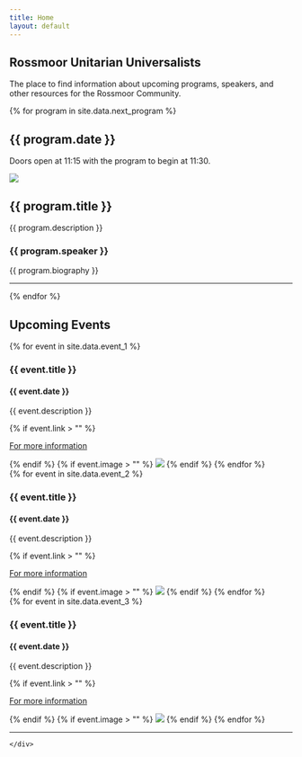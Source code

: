 ```yaml
---
title: Home
layout: default
---
```

<section>
    <div class="container text-center home-head">
        <h1>Rossmoor Unitarian Universalists</h1>
        <p class="lead text-muted">The place to find information about upcoming programs, speakers, and other resources
        for the Rossmoor Community.</p>
        <p></p>
    </div>
    <div class="container">
        {% for program in site.data.next_program %}
        <div class="row">
            <h2>{{ program.date }}</h2>
            <p>Doors open at 11:15 with the program to begin at 11:30.</p>
        </div>
        <div class="row">
            <div class="col-4">
                <img src="assets/images/{{ program.image }}" class="img-fluid">
            </div>
            <div class="col-8">
                <h2>{{ program.title }}</h2>
                <p>{{ program.description  }}</p>
                <h3>{{ program.speaker }}</h3>
                <p>{{ program.biography }}</p>
            </div>
        </div>
        <hr>
        {% endfor %}
        <div class="row">
            <h2>Upcoming Events</h2>
            <div class="col-1"></div>
            <div class="col-4">
                {% for event in site.data.event_1 %}
                <h3>{{ event.title }}</h3>
                <h4>{{ event.date }}</h4>
                <p>{{ event.description }}</p>
                {% if event.link > "" %}
                    <p><a href="{{ event.link }}" target="_blank">For more information</a></p>
                {% endif %}
                {% if event.image > "" %}
                    <img src="assets/images/{{ event.image }}" class="img-fluid">
                {% endif %}
                {% endfor %}
            </div>
            <div class="col-4">
                {% for event in site.data.event_2 %}
                <h3>{{ event.title }}</h3>
                <h4>{{ event.date }}</h4>
                <p>{{ event.description }}</p>
                {% if event.link > "" %}
                    <p><a href="{{ event.link }}" target="_blank">For more information</a></p>
                {% endif %}
                {% if event.image > "" %}
                    <img src="assets/images/{{ event.image }}" class="img-fluid">
                {% endif %}
                {% endfor %}
            </div>
            <div class="col-4">
                {% for event in site.data.event_3 %}
                <h3>{{ event.title }}</h3>
                <h4>{{ event.date }}</h4>
                <p>{{ event.description }}</p>
                {% if event.link > "" %}
                    <p><a href="{{ event.link }}" target="_blank">For more information</a></p>
                {% endif %}
                {% if event.image > "" %}
                    <img src="assets/images/{{ event.image }}" class="img-fluid">
                {% endif %}
                {% endfor %}
            </div>
        </div>
        <hr>
       
    </div>
</section>
